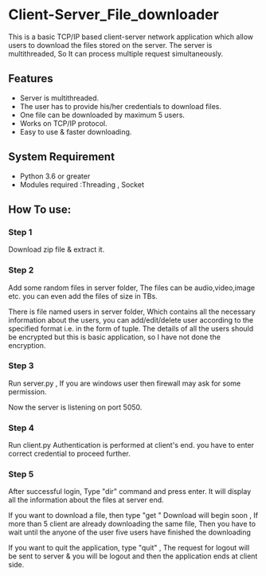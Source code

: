 # Client-Server_File_downloader
This is a basic TCP/IP based client-server network application which allow users to download the files stored on the server. The server is multithreaded, So It can process multiple request simultaneously.

## Features
* Server is multithreaded.
* The user has to provide his/her credentials to download files.
* One file can be downloaded by maximum 5 users.
* Works on TCP/IP protocol.
* Easy to use & faster downloading.

## System Requirement
* Python 3.6 or greater
* Modules required :Threading , Socket

## How To use:

### Step 1 
Download zip file & extract it.

### Step 2
Add some random files in server folder, The files can be audio,video,image etc. you can even add the files of size in TBs.

There is file named users in server folder, Which contains all the necessary information about the users, you can add/edit/delete user according to the specified format i.e. in the form of tuple. The details of all the users should be encrypted but this is basic application, so I have not done the encryption.


### Step 3
Run server.py , If you are windows user then firewall may ask for some permission. 

Now the server is listening on port 5050. 

### Step 4
Run client.py
Authentication is performed at client's end. you have to enter correct credential to proceed further.

### Step 5
After successful login, Type "dir" command and press enter. It will display all the information about the files at server end.

If you want to download a file, then type "get <filename>" 
Download will begin soon , If more than 5 client are already downloading the same file, Then you have to wait until the anyone of the user five users have finished the downloading

If you want to quit the application, type "quit" , The request for logout will be sent to server & you will be logout and then the application ends at client side.
